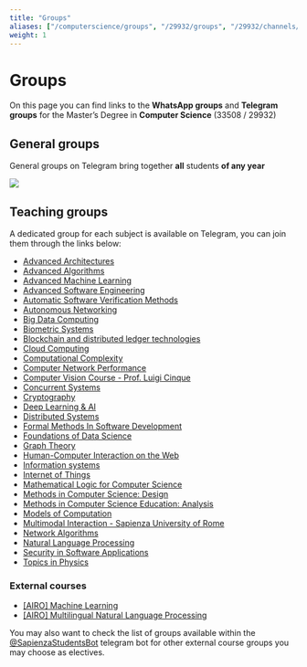```yaml
---
title: "Groups"
aliases: ["/computerscience/groups", "/29932/groups", "/29932/channels/gruppi", "/computerscience/whatsapp", "/29932/whatsapp", "/29932/channels/whatsapp", "/29932/channels/telegram"]
weight: 1
---
```


# Groups

On this page you can find links to the **WhatsApp groups** and **Telegram groups** for the Master’s Degree in **Computer Science** (33508 / 29932)

## General groups

General groups on Telegram bring together **all** students **of any year**

[![](https://img.shields.io/badge/-general_cs_telegram_group-26A5E4?style=for-the-badge&logo=Telegram&logoColor=white&link=https://telegram.me/computersciencesapienza)](https://t.me/computersciencesapienza)

## Teaching groups

A dedicated group for each subject is available on Telegram, you can join them through the links below:

- [Advanced Architectures](https://t.me/+J4sQHaTdIawyMTg0)
- [Advanced Algorithms](https://t.me/+Xb9-VqXQMXk3MGQ0)
- [Advanced Machine Learning](https://t.me/+ut8SmYWsoR41MzZl)
- [Advanced Software Engineering](https://t.me/+SRnmNKaAM3kwYzk8)
- [Automatic Software Verification Methods](https://t.me/+npTs-awpbTM3MzA0)
- [Autonomous Networking](https://t.me/+S2AJbgMrd8LhbABF)
- [Big Data Computing](https://t.me/+KSHTVVfzDQ42MTU8)
- [Biometric Systems](https://t.me/+cTqgWjub2OtiYTRk)
- [Blockchain and distributed ledger technologies](https://t.me/+x45vqQjj-YA0MWM8)
- [Cloud Computing](https://t.me/+TFOpJk7wLJMUSZaH)
- [Computational Complexity](https://t.me/+cFO5rxhe0ak3YjFk)
- [Computer Network Performance](https://t.me/+p0-u-meZ1rE3MGU0)
- [Computer Vision Course - Prof. Luigi Cinque](https://t.me/+AUr_HfwR3kAxNDA0)
- [Concurrent Systems](https://t.me/+nDsSnNQMF8kxMjI0)
- [Cryptography](https://t.me/+y8iiBzH5qTo1N2U8)
- [Deep Learning & AI](https://t.me/+S914sAzRVG2weEM4)
- [Distributed Systems](https://t.me/+VKIsENZg1uzB2n1v)
- [Formal Methods In Software Development](https://t.me/+RarJRCwFq6BhMTQ0)
- [Foundations of Data Science](https://t.me/+zIFUj3d_Puk3ZjBk)
- [Graph Theory](https://t.me/+SGioclc0MRIcxera)
- [Human-Computer Interaction on the Web](https://t.me/+B_S4NnD6VPE1OGNk)
- [Information systems](https://t.me/+V_63ayZjOUA0NGRk)
- [Internet of Things](https://t.me/+-iMx8soyQyNmYTk8)
- [Mathematical Logic for Computer Science](https://t.me/+o5P3c6dDULM2YmE0)
- [Methods in Computer Science: Design](https://t.me/+j9L6adNepTUzMmM0)
- [Methods in Computer Science Education: Analysis](https://t.me/+_FCryPyBYGY2NDFk)
- [Models of Computation](https://t.me/+WCzSlKOyfy42ZGJk)
- [Multimodal Interaction - Sapienza University of Rome](https://t.me/+RSYya0P9YzDiLP27)
- [Network Algorithms](https://t.me/+Xdg3QAARmlRjODlk)
- [Natural Language Processing](https://t.me/+Rijud7jizOpiYzc8)
- [Security in Software Applications](https://t.me/+uUESHKhMhBUyZGI0)
- [Topics in Physics](https://t.me/+DbwdPc_jWzsyOThk)

### External courses

- [[AIRO] Machine Learning](https://t.me/+euJc4B0kuIA0YTFk)
- [[AIRO] Multilingual Natural Language Processing](https://t.me/+5RnTWfVv89BhYjJi)

You may also want to check the list of groups available within the [@SapienzaStudentsBot](https://telegram.me/SapienzaStudentsBot) telegram bot for other external course groups you may choose as electives.